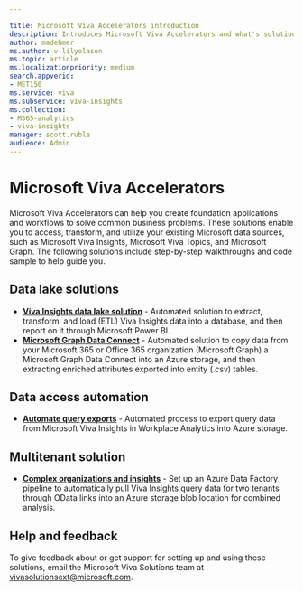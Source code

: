 ```yaml
---

title: Microsoft Viva Accelerators introduction
description: Introduces Microsoft Viva Accelerators and what's solutions are available to use
author: madehmer
ms.author: v-lilyolason
ms.topic: article
ms.localizationpriority: medium 
search.appverid:
- MET150
ms.service: viva 
ms.subservice: viva-insights
ms.collection: 
- M365-analytics
- viva-insights
manager: scott.ruble
audience: Admin
---
```


# Microsoft Viva Accelerators

Microsoft Viva Accelerators can help you create foundation applications and workflows to solve common business problems. These solutions enable you to access, transform, and utilize your existing Microsoft data sources, such as Microsoft Viva Insights, Microsoft Viva Topics, and Microsoft Graph. The following solutions include step-by-step walkthroughs and code sample to help guide you.

## Data lake solutions

- [**Viva Insights data lake solution**](./data-lakes/viva-insights.md) - Automated solution to extract, transform, and load (ETL) Viva Insights data into a database, and then report on it through Microsoft Power BI.
- [**Microsoft Graph Data Connect**](https://github.com/microsoft/VivaSolutions/tree/main/Sample%20Solutions/Data%20Lake/MGDC) - Automated solution to copy data from your Microsoft 365 or Office 365 organization (Microsoft Graph) a Microsoft Graph Data Connect into an Azure storage, and then extracting enriched attributes exported into entity (.csv) tables.

## Data access automation

- [**Automate query exports**](automate-exports.md) - Automated process to export query data from Microsoft Viva Insights in Workplace Analytics into Azure storage.

## Multitenant solution

- [**Complex organizations and insights**](complex-organization-insights.md) - Set up an Azure Data Factory pipeline to automatically pull Viva Insights query data for two tenants through OData links into an Azure storage blob location for combined analysis.

## Help and feedback

To give feedback about or get support for setting up and using these solutions, email the Microsoft Viva Solutions team at [vivasolutionsext@microsoft.com](mailto:vivasolutionsext@microsoft.com).
